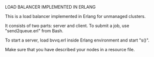 LOAD BALANCER IMPLEMENTED IN ERLANG

This is a load balancer implemented in Erlang for unmanaged clusters.

It consists of two parts: server and client.
To submit a job, use "send2queue.erl" from Bash.

To start a server, load bvvq.erl inside Erlang environment and start "s()".

Make sure that you have described your nodes in a resource file.
